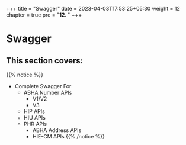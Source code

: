 +++
title = "Swagger"
date = 2023-04-03T17:53:25+05:30
weight = 12
chapter = true
pre = "<b>12. </b>"
+++


# Swagger

## This section covers:

{{% notice %}}
- Complete Swagger For
	- ABHA Number APIs
		- V1/V2 
		- V3 
	- HIP APIs
	- HIU APIs
	- PHR APIs
		- ABHA Address APIs
		- HIE-CM APIs
{{% /notice %}}
